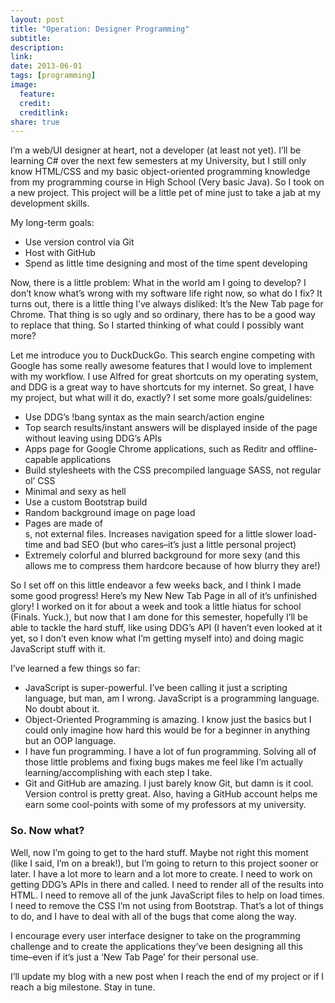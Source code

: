 ```yaml
---
layout: post
title: "Operation: Designer Programming"
subtitle:
description:
link:
date: 2013-06-01
tags: [programming]
image:
  feature:
  credit:
  creditlink:
share: true
---
```

I’m a web/UI designer at heart, not a developer (at least not yet). I’ll be learning C# over the next few semesters at my University, but I still only know HTML/CSS and my basic object-oriented programming knowledge from my programming course in High School (Very basic Java). So I took on a new project. This project will be a little pet of mine just to take a jab at my development skills.

<!--more-->

My long-term goals:

- Use version control via Git
- Host with GitHub
- Spend as little time designing and most of the time spent developing

Now, there is a little problem: What in the world am I going to develop? I don’t know what’s wrong with my software life right now, so what do I fix? It turns out, there is a little thing I’ve always disliked: It’s the New Tab page for Chrome. That thing is so ugly and so ordinary, there has to be a good way to replace that thing. So I started thinking of what could I possibly want more?

Let me introduce you to DuckDuckGo. This search engine competing with Google has some really awesome features that I would love to implement with my workflow. I use Alfred for great shortcuts on my operating system, and DDG is a great way to have shortcuts for my internet. So great, I have my project, but what will it do, exactly? I set some more goals/guidelines:

- Use DDG’s !bang syntax as the main search/action engine
- Top search results/instant answers will be displayed inside of the page without leaving using DDG’s APIs
- Apps page for Google Chrome applications, such as Reditr and offline-capable applications
- Build stylesheets with the CSS precompiled language SASS, not regular ol’ CSS
- Minimal and sexy as hell
- Use a custom Bootstrap build
- Random background image on page load
- Pages are made of <div>s, not external files. Increases navigation speed for a little slower load-time and bad SEO (but who cares–it’s just a little personal project)
- Extremely colorful and blurred background for more sexy (and this allows me to compress them hardcore because of how blurry they are!)

So I set off on this little endeavor a few weeks back, and I think I made some good progress! Here’s my New New Tab Page in all of it’s unfinished glory! I worked on it for about a week and took a little hiatus for school (Finals. Yuck.), but now that I am done for this semester, hopefully I’ll be able to tackle the hard stuff, like using DDG’s API (I haven’t even looked at it yet, so I don’t even know what I’m getting myself into) and doing magic JavaScript stuff with it.

I’ve learned a few things so far:

- JavaScript is super-powerful. I’ve been calling it just a scripting language, but man, am I wrong. JavaScript is a programming language. No doubt about it.
- Object-Oriented Programming is amazing. I know just the basics but I could only imagine how hard this would be for a beginner in anything but an OOP language.
- I have fun programming. I have a lot of fun programming. Solving all of those little problems and fixing bugs makes me feel like I’m actually learning/accomplishing with each step I take.
- Git and GitHub are amazing. I just barely know Git, but damn is it cool. Version control is pretty great. Also, having a GitHub account helps me earn some cool-points with some of my professors at my university.

### So. Now what?
Well, now I’m going to get to the hard stuff. Maybe not right this moment (like I said, I’m on a break!), but I’m going to return to this project sooner or later. I have a lot more to learn and a lot more to create. I need to work on getting DDG’s APIs in there and called. I need to render all of the results into HTML. I need to remove all of the junk JavaScript files to help on load times. I need to remove the CSS I’m not using from Bootstrap. That’s a lot of things to do, and I have to deal with all of the bugs that come along the way.

I encourage every user interface designer to take on the programming challenge and to create the applications they’ve been designing all this time–even if it’s just a ‘New Tab Page’ for their personal use.

I’ll update my blog with a new post when I reach the end of my project or if I reach a big milestone. Stay in tune.